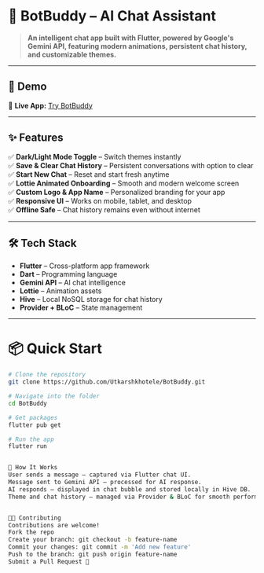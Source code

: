 # 🤖 BotBuddy – AI Chat Assistant  

> **An intelligent chat app built with Flutter, powered by Google's Gemini API, featuring modern animations, persistent chat history, and customizable themes.**  

---


## 🚀 Demo  
🔗 **Live App:** [Try BotBuddy](http://elaborate-hamster-77b81b.netlify.app)  

---

## ✨ Features  
✅ **Dark/Light Mode Toggle** – Switch themes instantly  
✅ **Save & Clear Chat History** – Persistent conversations with option to clear  
✅ **Start New Chat** – Reset and start fresh anytime  
✅ **Lottie Animated Onboarding** – Smooth and modern welcome screen  
✅ **Custom Logo & App Name** – Personalized branding for your app  
✅ **Responsive UI** – Works on mobile, tablet, and desktop  
✅ **Offline Safe** – Chat history remains even without internet  

---

## 🛠 Tech Stack  
- **Flutter** – Cross-platform app framework  
- **Dart** – Programming language  
- **Gemini API** – AI chat intelligence  
- **Lottie** – Animation assets  
- **Hive** – Local NoSQL storage for chat history  
- **Provider + BLoC** – State management  

---

# 📦 Quick Start

```bash
# Clone the repository
git clone https://github.com/Utkarshkhotele/BotBuddy.git

# Navigate into the folder
cd BotBuddy

# Get packages
flutter pub get

# Run the app
flutter run


🧠 How It Works
User sends a message — captured via Flutter chat UI.
Message sent to Gemini API — processed for AI response.
AI responds — displayed in chat bubble and stored locally in Hive DB.
Theme and chat history — managed via Provider & BLoC for smooth performance.


👨‍💻 Contributing
Contributions are welcome!
Fork the repo
Create your branch: git checkout -b feature-name
Commit your changes: git commit -m 'Add new feature'
Push to the branch: git push origin feature-name
Submit a Pull Request 🚀

